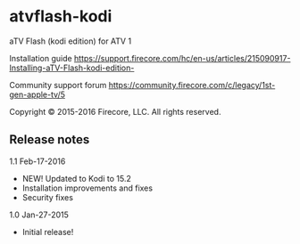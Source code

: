 # atvflash-kodi

aTV Flash (kodi edition) for ATV 1

Installation guide
https://support.firecore.com/hc/en-us/articles/215090917-Installing-aTV-Flash-kodi-edition-

Community support forum
https://community.firecore.com/c/legacy/1st-gen-apple-tv/5

Copyright © 2015-2016 Firecore, LLC. All rights reserved.

## Release notes

1.1 Feb-17-2016
- NEW! Updated to Kodi to 15.2
- Installation improvements and fixes
- Security fixes

1.0 Jan-27-2015
- Initial release!
